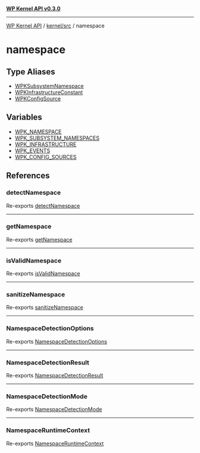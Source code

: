 [**WP Kernel API v0.3.0**](../../../../README.md)

---

[WP Kernel API](../../../../README.md) / [kernel/src](../../README.md) / namespace

# namespace

## Type Aliases

- [WPKSubsystemNamespace](type-aliases/WPKSubsystemNamespace.md)
- [WPKInfrastructureConstant](type-aliases/WPKInfrastructureConstant.md)
- [WPKConfigSource](type-aliases/WPKConfigSource.md)

## Variables

- [WPK_NAMESPACE](variables/WPK_NAMESPACE.md)
- [WPK_SUBSYSTEM_NAMESPACES](variables/WPK_SUBSYSTEM_NAMESPACES.md)
- [WPK_INFRASTRUCTURE](variables/WPK_INFRASTRUCTURE.md)
- [WPK_EVENTS](variables/WPK_EVENTS.md)
- [WPK_CONFIG_SOURCES](variables/WPK_CONFIG_SOURCES.md)

## References

### detectNamespace

Re-exports [detectNamespace](../../functions/detectNamespace.md)

---

### getNamespace

Re-exports [getNamespace](../../functions/getNamespace.md)

---

### isValidNamespace

Re-exports [isValidNamespace](../../functions/isValidNamespace.md)

---

### sanitizeNamespace

Re-exports [sanitizeNamespace](../../functions/sanitizeNamespace.md)

---

### NamespaceDetectionOptions

Re-exports [NamespaceDetectionOptions](../../type-aliases/NamespaceDetectionOptions.md)

---

### NamespaceDetectionResult

Re-exports [NamespaceDetectionResult](../../type-aliases/NamespaceDetectionResult.md)

---

### NamespaceDetectionMode

Re-exports [NamespaceDetectionMode](../../type-aliases/NamespaceDetectionMode.md)

---

### NamespaceRuntimeContext

Re-exports [NamespaceRuntimeContext](../../type-aliases/NamespaceRuntimeContext.md)
